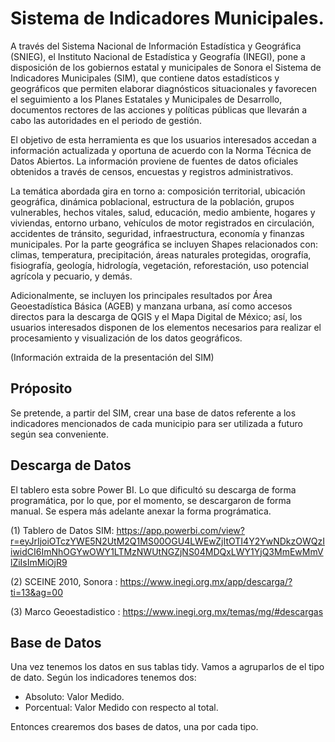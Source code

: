 # Sistema de Indicadores Municipales.

A través del Sistema Nacional de Información Estadística y Geográfica (SNIEG), el Instituto Nacional de Estadística y Geografía (INEGI), pone a disposición de los gobiernos estatal y municipales de Sonora el Sistema de Indicadores Municipales (SIM), que contiene datos estadísticos y geográficos que permiten elaborar diagnósticos situacionales y favorecen el seguimiento a los Planes Estatales y Municipales de Desarrollo, documentos rectores de las acciones y políticas públicas que llevarán a cabo las autoridades en el periodo de gestión.

El objetivo de esta herramienta es que los usuarios interesados accedan a información actualizada y oportuna de acuerdo con la Norma Técnica de Datos Abiertos. La información proviene de fuentes de datos oficiales obtenidos a través de censos, encuestas y registros administrativos. 

La temática abordada gira en torno a: composición territorial, ubicación geográfica, dinámica poblacional, estructura de la población, grupos vulnerables, hechos vitales, salud, educación, medio ambiente, hogares y viviendas, entorno urbano, vehículos de motor registrados en circulación, accidentes de tránsito, seguridad, infraestructura, economía y finanzas municipales. Por la parte geográfica se incluyen Shapes relacionados con: climas, temperatura, precipitación, áreas naturales protegidas, orografía, fisiografía, geología, hidrología, vegetación, reforestación, uso potencial agrícola y pecuario, y demás.

Adicionalmente, se incluyen los principales resultados por Área Geoestadística Básica (AGEB) y manzana urbana, así como accesos directos para la descarga de QGIS y el Mapa Digital de México; así, los usuarios interesados disponen de los elementos necesarios para realizar el procesamiento y visualización de los datos geográficos.

(Información extraida de la presentación del SIM)

## Próposito
Se pretende, a partir del SIM, crear una base de datos referente a los indicadores mencionados de cada municipio para ser utilizada a futuro según sea conveniente. 

## Descarga de Datos
El tablero esta sobre Power BI. Lo que dificultó su descarga de forma programática, por lo que, por el momento, se descargaron de forma manual. Se espera más adelante anexar la forma prográmatica. 

(1) Tablero de Datos SIM: https://app.powerbi.com/view?r=eyJrIjoiOTczYWE5N2UtM2Q1MS00OGU4LWEwZjItOTI4Y2YwNDkzOWQzIiwidCI6ImNhOGYwOWY1LTMzNWUtNGZjNS04MDQxLWY1YjQ3MmEwMmVlZiIsImMiOjR9

(2) SCEINE 2010, Sonora : https://www.inegi.org.mx/app/descarga/?ti=13&ag=00

(3) Marco Geoestadistico : https://www.inegi.org.mx/temas/mg/#descargas
## Base de Datos

Una vez tenemos los datos en sus tablas tidy. Vamos a agruparlos de el tipo de dato. Según los indicadores tenemos dos:
* Absoluto: Valor Medido. 
* Porcentual: Valor Medido con respecto al total. 

Entonces crearemos dos bases de datos, una por cada tipo. 





